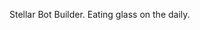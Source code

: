 Stellar Bot Builder. 
Eating glass on the daily. 

<!---
cherenkova22/cherenkova22 is a ✨ special ✨ repository because its `README.md` (this file) appears on your GitHub profile.
You can click the Preview link to take a look at your changes.
--->
